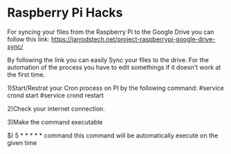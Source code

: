 # Raspberry Pi Hacks
For syncing your files from the Raspberry Pi to the Google Drive you can follow this link: 
https://jarrodstech.net/project-raspberrypi-google-drive-sync/

By following the link you can easily Sync your files to the drive.
For the automation of the process you have to edit somethings if it doesn't work at the first time.

1)Start/Restrat your Cron process on PI by the following command:
  #service crond start
  #service crond restart
  
2)Check your internet connection.

3)Make the command executable

$) 5 * * * * * command 
  this command will be automatically execute on the given time
